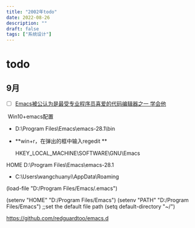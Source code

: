 ```yaml
---
title: "2002年todo"
date: 2022-08-26
description: ""
draft: false
tags: ["系统设计"]
---
```




# todo 

## 9月

- [ ] [Emacs被公认为是最受专业程序员喜爱的代码编辑器之一 学会他](https://www.gnu.org/software/emacs/)

​    Win10+emacs配置

-  D:\Program Files\Emacs\emacs-28.1\bin
- **win+r，在弹出的框中输入regedit **

   HKEY_LOCAL_MACHINE\SOFTWARE\GNU\Emacs

HOME D:\Program Files\Emacs\emacs-28.1

- C:\Users\wangchuanyi\AppData\Roaming

(load-file "D:/Program Files/Emacs/.emacs")



(setenv "HOME" "D:/Program Files/Emacs")
(setenv "PATH" "D:/Program Files/Emacs")
;;set the default file path
(setq default-directory "~/")

https://github.com/redguardtoo/emacs.d
